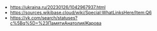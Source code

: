 * https://ukraina.ru/20230126/1042967937.html
* https://sources.wikibase.cloud/wiki/Special:WhatLinksHere/Item:Q6
* https://vk.com/search/statuses?c%5Bq%5D=%23ПамятиАнатолияЖарова